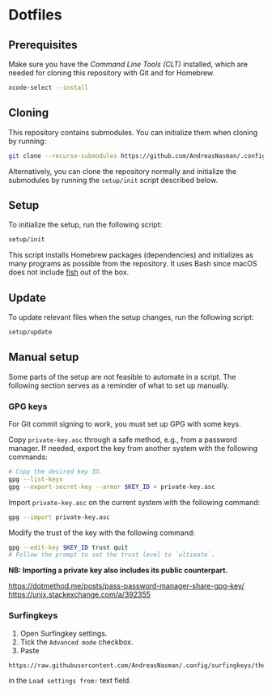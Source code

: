 # Dotfiles

## Prerequisites

Make sure you have the _Command Line Tools (CLT)_ installed, which are needed
for cloning this repository with Git and for Homebrew.

```sh
xcode-select --install
```

## Cloning

This repository contains submodules. You can initialize them when cloning by
running:

```sh
git clone --recurse-submodules https://github.com/AndreasNasman/.config.git
```

Alternatively, you can clone the repository normally and initialize the
submodules by running the `setup/init` script described below.

## Setup

To initialize the setup, run the following script:

```sh
setup/init
```

This script installs Homebrew packages (dependencies) and initializes as many
programs as possible from the repository. It uses Bash since macOS does not
include [fish](https://fishshell) out of the box.

## Update

To update relevant files when the setup changes, run the following script:

```sh
setup/update
```

## Manual setup

Some parts of the setup are not feasible to automate in a script. The following
section serves as a reminder of what to set up manually.

### GPG keys

For Git commit signing to work, you must set up GPG with some keys.

Copy `private-key.asc` through a safe method, e.g., from a password manager. If
needed, export the key from another system with the following commands:

```sh
# Copy the desired key ID.
gpg --list-keys
gpg --export-secret-key --armor $KEY_ID > private-key.asc
```

Import `private-key.asc` on the current system with the following command:

```sh
gpg --import private-key.asc
```

Modify the trust of the key with the following command:

```sh
gpg --edit-key $KEY_ID trust quit
# Follow the prompt to set the trust level to `ultimate`.
```

**NB: Importing a private key also includes its public counterpart.**

<https://dotmethod.me/posts/pass-password-manager-share-gpg-key/>\
<https://unix.stackexchange.com/a/392355>

### Surfingkeys

1. Open Surfingkey settings.
1. Tick the `Advanced mode` checkbox.
1. Paste

```plain
https://raw.githubusercontent.com/AndreasNasman/.config/surfingkeys/theme.js
```

in the `Load settings from:` text field.
